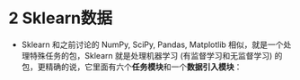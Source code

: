 # 2 Sklearn数据
+ Sklearn 和之前讨论的 NumPy, SciPy, Pandas, Matplotlib 相似，就是一个处理特殊任务的包，Sklearn 就是处理机器学习 (有监督学习和无监督学习) 的包，更精确的说，它里面有六个**任务模块**和一个**数据引入模块**：